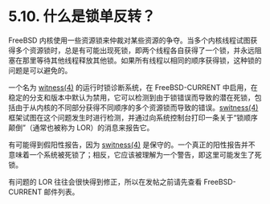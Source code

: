 # 5.10. 什么是锁单反转？

FreeBSD 内核使用一些资源锁来仲裁对某些资源的争夺。当多个内核线程试图获得多个资源锁时，总是有可能出现死锁，即两个线程各自获得了一个锁，并永远阻塞在那里等待其他线程释放其他锁。如果所有线程以相同的顺序获得锁，这种锁的问题是可以避免的。

一个名为 [witness(4)](https://www.freebsd.org/cgi/man.cgi?query=witness&sektion=4&format=html) 的运行时锁诊断系统，在 FreeBSD-CURRENT 中启用，在稳定的分支和版本中默认为禁用，它可以检测到由于锁错误而导致的潜在死锁，包括由于从内核的不同部分获得不同顺序的多个资源锁而导致的错误。[switness(4)](https://www.freebsd.org/cgi/man.cgi?query=witness&sektion=4&format=html) 框架试图在这个问题发生时进行检测，并通过向系统控制台打印一条关于“锁顺序颠倒”（通常也被称为 LOR）的消息来报告它。

有可能得到假阳性报告，因为 [switness(4)](https://www.freebsd.org/cgi/man.cgi?query=witness&sektion=4&format=html) 是保守的。一个真正的阳性报告并不意味着一个系统被死锁了；相反，它应该被理解为一个警告，即这里可能发生了死锁。

有问题的 LOR 往往会很快得到修正，所以在发帖之前请先查看 FreeBSD-CURRENT 邮件列表。
